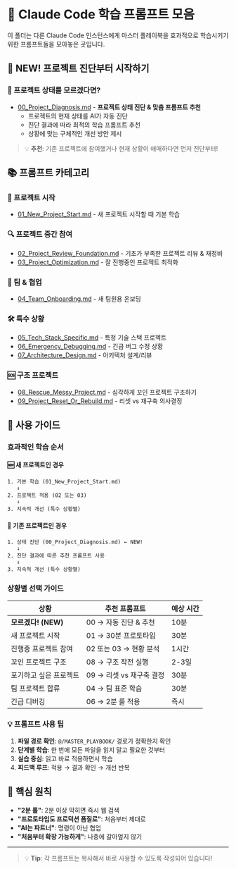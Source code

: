 # 🎯 Claude Code 학습 프롬프트 모음

이 폴더는 다른 Claude Code 인스턴스에게 마스터 플레이북을 효과적으로 학습시키기 위한 프롬프트들을 모아놓은 곳입니다.

## 🏥 NEW! 프로젝트 진단부터 시작하기

### 🎯 프로젝트 상태를 모르겠다면?
- [00_Project_Diagnosis.md](00_Project_Diagnosis.md) - **프로젝트 상태 진단 & 맞춤 프롬프트 추천**
  - 프로젝트의 현재 상태를 AI가 자동 진단
  - 진단 결과에 따라 최적의 학습 프롬프트 추천
  - 상황에 맞는 구체적인 개선 방안 제시

> 💡 **추천**: 기존 프로젝트에 참여했거나 현재 상황이 애매하다면 먼저 진단부터!

## 📚 프롬프트 카테고리

### 🚀 프로젝트 시작
- [01_New_Project_Start.md](01_New_Project_Start.md) - 새 프로젝트 시작할 때 기본 학습

### 🔍 프로젝트 중간 참여
- [02_Project_Review_Foundation.md](02_Project_Review_Foundation.md) - 기초가 부족한 프로젝트 리뷰 & 재정비
- [03_Project_Optimization.md](03_Project_Optimization.md) - 잘 진행중인 프로젝트 최적화

### 👥 팀 & 협업
- [04_Team_Onboarding.md](04_Team_Onboarding.md) - 새 팀원용 온보딩

### 🛠️ 특수 상황
- [05_Tech_Stack_Specific.md](05_Tech_Stack_Specific.md) - 특정 기술 스택 프로젝트
- [06_Emergency_Debugging.md](06_Emergency_Debugging.md) - 긴급 버그 수정 상황
- [07_Architecture_Design.md](07_Architecture_Design.md) - 아키텍처 설계/리뷰

### 🆘 구조 프로젝트
- [08_Rescue_Messy_Project.md](08_Rescue_Messy_Project.md) - 심각하게 꼬인 프로젝트 구조하기
- [09_Project_Reset_Or_Rebuild.md](09_Project_Reset_Or_Rebuild.md) - 리셋 vs 재구축 의사결정

## 🎯 사용 가이드

### 효과적인 학습 순서

#### 🆕 새 프로젝트인 경우
```
1. 기본 학습 (01_New_Project_Start.md)
   ↓
2. 프로젝트 적용 (02 또는 03)
   ↓
3. 지속적 개선 (특수 상황별)
```

#### 🔄 기존 프로젝트인 경우
```
1. 상태 진단 (00_Project_Diagnosis.md) ← NEW!
   ↓
2. 진단 결과에 따른 추천 프롬프트 사용
   ↓
3. 지속적 개선 (특수 상황별)
```

### 상황별 선택 가이드
| 상황 | 추천 프롬프트 | 예상 시간 |
|------|--------------|-----------|
| **모르겠다! (NEW)** | 00 → 자동 진단 & 추천 | 10분 |
| 새 프로젝트 시작 | 01 → 30분 프로토타입 | 30분 |
| 진행중 프로젝트 참여 | 02 또는 03 → 현황 분석 | 1시간 |
| 꼬인 프로젝트 구조 | 08 → 구조 작전 실행 | 2-3일 |
| 포기하고 싶은 프로젝트 | 09 → 리셋 vs 재구축 결정 | 30분 |
| 팀 프로젝트 합류 | 04 → 팀 표준 학습 | 30분 |
| 긴급 디버깅 | 06 → 2분 룰 적용 | 즉시 |

### 💡 프롬프트 사용 팁

1. **파일 경로 확인**: `@/MASTER_PLAYBOOK/` 경로가 정확한지 확인
2. **단계별 학습**: 한 번에 모든 파일을 읽지 말고 필요한 것부터
3. **실습 중심**: 읽고 바로 적용하면서 학습
4. **피드백 루프**: 적용 → 결과 확인 → 개선 반복

## 🌟 핵심 원칙

- **"2분 룰"**: 2분 이상 막히면 즉시 웹 검색
- **"프로토타입도 프로덕션 품질로"**: 처음부터 제대로
- **"AI는 파트너"**: 명령이 아닌 협업
- **"처음부터 확장 가능하게"**: 나중에 갈아엎지 않기

---

> 💡 **Tip**: 각 프롬프트는 복사해서 바로 사용할 수 있도록 작성되어 있습니다!